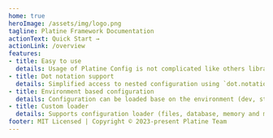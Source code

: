 ```yaml
---
home: true
heroImage: /assets/img/logo.png
tagline: Platine Framework Documentation
actionText: Quick Start →
actionLink: /overview
features:
- title: Easy to use 
  details: Usage of Platine Config is not complicated like others librairies.
- title: Dot notation support
  details: Simplified access to nested configuration using `dot.notation` syntax.
- title: Environment based configuration
  details: Configuration can be loaded base on the environment (dev, staging, production, etc.).
- title: Custom loader
  details: Supports configuration loader (files, database, memory and more).
footer: MIT Licensed | Copyright © 2023-present Platine Team
---
```

